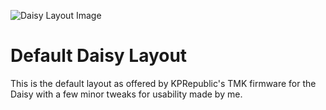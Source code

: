 
![Daisy Layout Image](https://imgur.com/9mSF0yf)

# Default Daisy Layout

This is the default layout as offered by KPRepublic's TMK firmware for the Daisy with a few minor tweaks for usability made by me.

